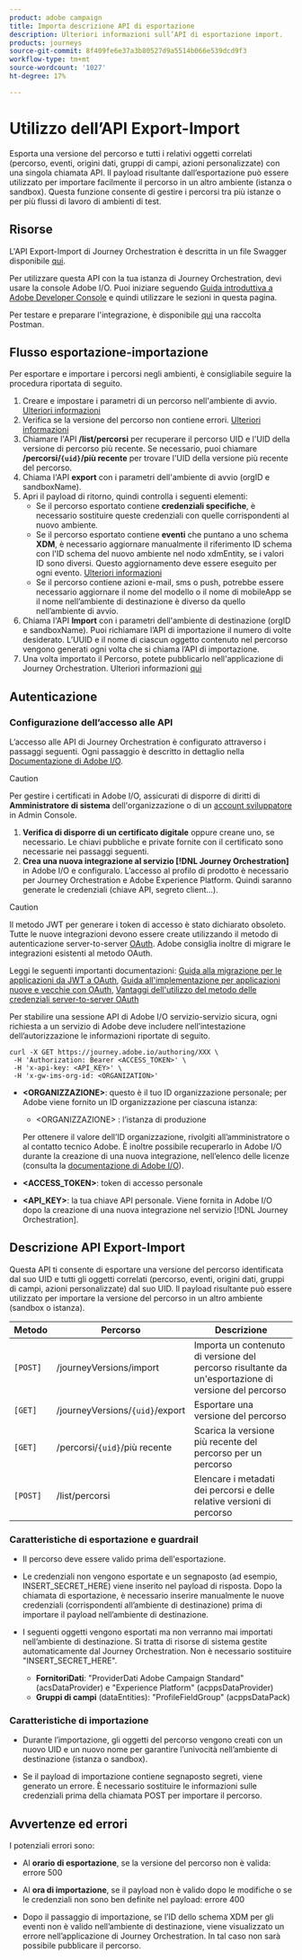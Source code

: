 ```yaml
---
product: adobe campaign
title: Importa descrizione API di esportazione
description: Ulteriori informazioni sull’API di esportazione import.
products: journeys
source-git-commit: 8f409fe6e37a3b80527d9a5514b066e539dcd9f3
workflow-type: tm+mt
source-wordcount: '1027'
ht-degree: 17%

---
```



# Utilizzo dell’API Export-Import

Esporta una versione del percorso e tutti i relativi oggetti correlati (percorso, eventi, origini dati, gruppi di campi, azioni personalizzate) con una singola chiamata API. Il payload risultante dall’esportazione può essere utilizzato per importare facilmente il percorso in un altro ambiente (istanza o sandbox).
Questa funzione consente di gestire i percorsi tra più istanze o per più flussi di lavoro di ambienti di test.


## Risorse

L&#39;API Export-Import di Journey Orchestration è descritta in un file Swagger disponibile [qui](https://adobedocs.github.io/JourneyAPI/docs/).

Per utilizzare questa API con la tua istanza di Journey Orchestration, devi usare la console Adobe I/O. Puoi iniziare seguendo [Guida introduttiva a Adobe Developer Console](https://www.adobe.io/apis/experienceplatform/console/docs.html#!AdobeDocs/adobeio-console/master/getting-started.md) e quindi utilizzare le sezioni in questa pagina.

Per testare e preparare l&#39;integrazione, è disponibile [qui](https://raw.githubusercontent.com/AdobeDocs/JourneyAPI/master/postman-collections/Journey-Orchestration_Export-import-API_postman-collection.json) una raccolta Postman.


## Flusso esportazione-importazione

Per esportare e importare i percorsi negli ambienti, è consigliabile seguire la procedura riportata di seguito.

1. Creare e impostare i parametri di un percorso nell&#39;ambiente di avvio. [Ulteriori informazioni](https://experienceleague.adobe.com/docs/journeys/using/building-journeys/about-journey-building/journey.html)
1. Verifica se la versione del percorso non contiene errori. [Ulteriori informazioni](https://experienceleague.adobe.com/docs/journeys/using/building-journeys/testing-the-journey.html)
1. Chiamare l&#39;API **/list/percorsi** per recuperare il percorso UID e l&#39;UID della versione di percorso più recente. Se necessario, puoi chiamare **/percorsi/`{uid}`/più recente** per trovare l&#39;UID della versione più recente del percorso.
1. Chiama l&#39;API **export** con i parametri dell&#39;ambiente di avvio (orgID e sandboxName).
1. Apri il payload di ritorno, quindi controlla i seguenti elementi:
   * Se il percorso esportato contiene **credenziali specifiche**, è necessario sostituire queste credenziali con quelle corrispondenti al nuovo ambiente.
   * Se il percorso esportato contiene **eventi** che puntano a uno schema **XDM**, è necessario aggiornare manualmente il riferimento ID schema con l&#39;ID schema del nuovo ambiente nel nodo xdmEntity, se i valori ID sono diversi. Questo aggiornamento deve essere eseguito per ogni evento. [Ulteriori informazioni](https://experienceleague.adobe.com/docs/journeys/using/events-journeys/experience-event-schema.html)
   * Se il percorso contiene azioni e-mail, sms o push, potrebbe essere necessario aggiornare il nome del modello o il nome di mobileApp se il nome nell’ambiente di destinazione è diverso da quello nell’ambiente di avvio.
1. Chiama l&#39;API **Import** con i parametri dell&#39;ambiente di destinazione (orgID e sandboxName). Puoi richiamare l’API di importazione il numero di volte desiderato. L’UUID e il nome di ciascun oggetto contenuto nel percorso vengono generati ogni volta che si chiama l’API di importazione.
1. Una volta importato il Percorso, potete pubblicarlo nell&#39;applicazione di Journey Orchestration. Ulteriori informazioni [qui](https://experienceleague.adobe.com/docs/journeys/using/building-journeys/publishing-the-journey.html)


## Autenticazione

### Configurazione dell’accesso alle API

L’accesso alle API di Journey Orchestration è configurato attraverso i passaggi seguenti. Ogni passaggio è descritto in dettaglio nella [Documentazione di Adobe I/O](https://www.adobe.io/authentication/auth-methods.html#!AdobeDocs/adobeio-auth/master/AuthenticationOverview/ServiceAccountIntegration.md).

>[!CAUTION]
>
>Per gestire i certificati in Adobe I/O, assicurati di disporre di diritti di <b>Amministratore di sistema</b> dell&#39;organizzazione o di un [account sviluppatore](https://helpx.adobe.com/it/enterprise/using/manage-developers.html) in Admin Console.

1. **Verifica di disporre di un certificato digitale** oppure creane uno, se necessario. Le chiavi pubbliche e private fornite con il certificato sono necessarie nei passaggi seguenti.
1. **Crea una nuova integrazione al servizio [!DNL Journey Orchestration]** in Adobe I/O e configuralo. L’accesso al profilo di prodotto è necessario per Journey Orchestration e Adobe Experience Platform. Quindi saranno generate le credenziali (chiave API, segreto client...).

>[!CAUTION]
>
>Il metodo JWT per generare i token di accesso è stato dichiarato obsoleto. Tutte le nuove integrazioni devono essere create utilizzando il metodo di autenticazione server-to-server [OAuth](https://experienceleague.adobe.com/docs/experience-platform/landing/platform-apis/api-authentication.html#select-oauth-server-to-server). Adobe consiglia inoltre di migrare le integrazioni esistenti al metodo OAuth.
>
>Leggi le seguenti importanti documentazioni:
>[Guida alla migrazione per le applicazioni da JWT a OAuth](https://developer.adobe.com/developer-console/docs/guides/authentication/ServerToServerAuthentication/migration/),
>[Guida all&#39;implementazione per applicazioni nuove e vecchie con OAuth](https://developer.adobe.com/developer-console/docs/guides/authentication/ServerToServerAuthentication/implementation/),
>[Vantaggi dell&#39;utilizzo del metodo delle credenziali server-to-server OAuth](https://developer.adobe.com/developer-console/docs/guides/authentication/ServerToServerAuthentication/migration/#why-oauth-server-to-server-credentials)


Per stabilire una sessione API di Adobe I/O servizio-servizio sicura, ogni richiesta a un servizio di Adobe deve includere nell’intestazione dell’autorizzazione le informazioni riportate di seguito.

```
curl -X GET https://journey.adobe.io/authoring/XXX \
 -H 'Authorization: Bearer <ACCESS_TOKEN>' \
 -H 'x-api-key: <API_KEY>' \
 -H 'x-gw-ims-org-id: <ORGANIZATION>'
```

* **&lt;ORGANIZZAZIONE>**: questo è il tuo ID organizzazione personale; per Adobe viene fornito un ID organizzazione per ciascuna istanza:

   * &lt;ORGANIZZAZIONE> : l’istanza di produzione

  Per ottenere il valore dell’ID organizzazione, rivolgiti all’amministratore o al contatto tecnico Adobe. È inoltre possibile recuperarlo in Adobe I/O durante la creazione di una nuova integrazione, nell’elenco delle licenze (consulta la [documentazione di Adobe I/O](https://www.adobe.io/authentication.html)).

* **&lt;ACCESS_TOKEN>**: token di accesso personale

* **&lt;API_KEY>**: la tua chiave API personale. Viene fornita in Adobe I/O dopo la creazione di una nuova integrazione nel servizio [!DNL Journey Orchestration].



## Descrizione API Export-Import

Questa API ti consente di esportare una versione del percorso identificata dal suo UID e tutti gli oggetti correlati (percorso, eventi, origini dati, gruppi di campi, azioni personalizzate) dal suo UID.
Il payload risultante può essere utilizzato per importare la versione del percorso in un altro ambiente (sandbox o istanza).

| Metodo | Percorso | Descrizione |
|---|---|---|
| `[POST]` | /journeyVersions/import | Importa un contenuto di versione del percorso risultante da un&#39;esportazione di versione del percorso |
| `[GET]` | /journeyVersions/`{uid}`/export | Esportare una versione del percorso |
| `[GET]` | /percorsi/`{uid}`/più recente | Scarica la versione più recente del percorso per un percorso |
| `[POST]` | /list/percorsi | Elencare i metadati dei percorsi e delle relative versioni di percorso |


### Caratteristiche di esportazione e guardrail

* Il percorso deve essere valido prima dell&#39;esportazione.

* Le credenziali non vengono esportate e un segnaposto (ad esempio, INSERT_SECRET_HERE) viene inserito nel payload di risposta.
Dopo la chiamata di esportazione, è necessario inserire manualmente le nuove credenziali (corrispondenti all’ambiente di destinazione) prima di importare il payload nell’ambiente di destinazione.

* I seguenti oggetti vengono esportati ma non verranno mai importati nell’ambiente di destinazione. Si tratta di risorse di sistema gestite automaticamente dal Journey Orchestration. Non è necessario sostituire &quot;INSERT_SECRET_HERE&quot;.
   * **FornitoriDati**: &quot;ProviderDati Adobe Campaign Standard&quot; (acsDataProvider) e &quot;Experience Platform&quot; (acppsDataProvider)
   * **Gruppi di campi** (dataEntities): &quot;ProfileFieldGroup&quot; (acppsDataPack)



### Caratteristiche di importazione

* Durante l’importazione, gli oggetti del percorso vengono creati con un nuovo UID e un nuovo nome per garantire l’univocità nell’ambiente di destinazione (istanza o sandbox).

* Se il payload di importazione contiene segnaposto segreti, viene generato un errore. È necessario sostituire le informazioni sulle credenziali prima della chiamata POST per importare il percorso.

## Avvertenze ed errori

I potenziali errori sono:

* Al **orario di esportazione**, se la versione del percorso non è valida: errore 500

* Al **ora di importazione**, se il payload non è valido dopo le modifiche o se le credenziali non sono ben definite nel payload: errore 400

* Dopo il passaggio di importazione, se l’ID dello schema XDM per gli eventi non è valido nell’ambiente di destinazione, viene visualizzato un errore nell’applicazione di Journey Orchestration. In tal caso non sarà possibile pubblicare il percorso.